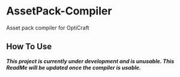 # AssetPack-Compiler
Asset pack compiler for OptiCraft
## How To Use
***This project is currently under development and is unusable. This ReadMe will be updated once the compiler is usable.***
